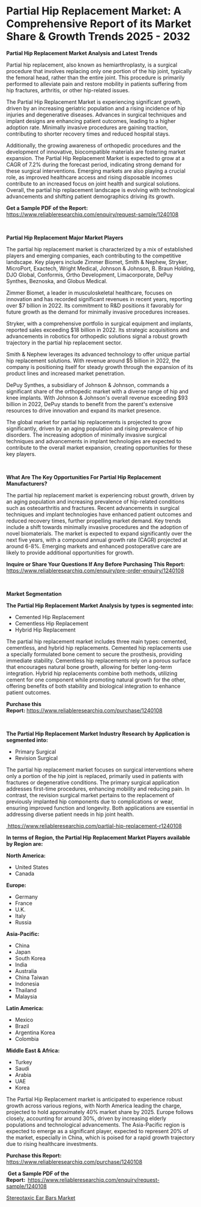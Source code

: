 <p><h1>Partial Hip Replacement Market: A Comprehensive Report of its Market Share & Growth Trends 2025 - 2032</h1></p><p><strong>Partial Hip Replacement Market Analysis and Latest Trends</strong></p>
<p><p>Partial hip replacement, also known as hemiarthroplasty, is a surgical procedure that involves replacing only one portion of the hip joint, typically the femoral head, rather than the entire joint. This procedure is primarily performed to alleviate pain and restore mobility in patients suffering from hip fractures, arthritis, or other hip-related issues. </p><p>The Partial Hip Replacement Market is experiencing significant growth, driven by an increasing geriatric population and a rising incidence of hip injuries and degenerative diseases. Advances in surgical techniques and implant designs are enhancing patient outcomes, leading to a higher adoption rate. Minimally invasive procedures are gaining traction, contributing to shorter recovery times and reduced hospital stays.</p><p>Additionally, the growing awareness of orthopedic procedures and the development of innovative, biocompatible materials are fostering market expansion. The Partial Hip Replacement Market is expected to grow at a CAGR of 7.2% during the forecast period, indicating strong demand for these surgical interventions. Emerging markets are also playing a crucial role, as improved healthcare access and rising disposable incomes contribute to an increased focus on joint health and surgical solutions. Overall, the partial hip replacement landscape is evolving with technological advancements and shifting patient demographics driving its growth.</p></p>
<p><strong>Get a Sample PDF of the Report:&nbsp;</strong> <a href="https://www.reliableresearchiq.com/enquiry/request-sample/1240108?utm_campaign=2238&utm_medium=2&utm_source=Github&utm_content=ia&utm_term=04032025&utm_id=partial-hip-replacement">https://www.reliableresearchiq.com/enquiry/request-sample/1240108</a></p>
<p>&nbsp;</p>
<p><strong>Partial Hip Replacement Major Market Players</strong></p>
<p><p>The partial hip replacement market is characterized by a mix of established players and emerging companies, each contributing to the competitive landscape. Key players include Zimmer Biomet, Smith & Nephew, Stryker, MicroPort, Exactech, Wright Medical, Johnson & Johnson, B. Braun Holding, DJO Global, Conformis, Ortho Development, Limacorporate, DePuy Synthes, Beznoska, and Globus Medical.</p><p>Zimmer Biomet, a leader in musculoskeletal healthcare, focuses on innovation and has recorded significant revenues in recent years, reporting over $7 billion in 2022. Its commitment to R&D positions it favorably for future growth as the demand for minimally invasive procedures increases.</p><p>Stryker, with a comprehensive portfolio in surgical equipment and implants, reported sales exceeding $18 billion in 2022. Its strategic acquisitions and advancements in robotics for orthopedic solutions signal a robust growth trajectory in the partial hip replacement sector.</p><p>Smith & Nephew leverages its advanced technology to offer unique partial hip replacement solutions. With revenue around $5 billion in 2022, the company is positioning itself for steady growth through the expansion of its product lines and increased market penetration.</p><p>DePuy Synthes, a subsidiary of Johnson & Johnson, commands a significant share of the orthopedic market with a diverse range of hip and knee implants. With Johnson & Johnson's overall revenue exceeding $93 billion in 2022, DePuy stands to benefit from the parent's extensive resources to drive innovation and expand its market presence.</p><p>The global market for partial hip replacements is projected to grow significantly, driven by an aging population and rising prevalence of hip disorders. The increasing adoption of minimally invasive surgical techniques and advancements in implant technologies are expected to contribute to the overall market expansion, creating opportunities for these key players.</p></p>
<p>&nbsp;</p>
<p><strong>What Are The Key Opportunities For Partial Hip Replacement Manufacturers?</strong></p>
<p><p>The partial hip replacement market is experiencing robust growth, driven by an aging population and increasing prevalence of hip-related conditions such as osteoarthritis and fractures. Recent advancements in surgical techniques and implant technologies have enhanced patient outcomes and reduced recovery times, further propelling market demand. Key trends include a shift towards minimally invasive procedures and the adoption of novel biomaterials. The market is expected to expand significantly over the next five years, with a compound annual growth rate (CAGR) projected at around 6-8%. Emerging markets and enhanced postoperative care are likely to provide additional opportunities for growth.</p></p>
<p><strong>Inquire or Share Your Questions If Any Before Purchasing This Report:</strong> <a href="https://www.reliableresearchiq.com/enquiry/pre-order-enquiry/1240108?utm_campaign=2238&utm_medium=2&utm_source=Github&utm_content=ia&utm_term=04032025&utm_id=partial-hip-replacement">https://www.reliableresearchiq.com/enquiry/pre-order-enquiry/1240108</a></p>
<p>&nbsp;</p>
<p><strong>Market Segmentation</strong></p>
<p><strong>The Partial Hip Replacement Market Analysis by types is segmented into:</strong></p>
<p><ul><li>Cemented Hip Replacement</li><li>Cementless Hip Replacement</li><li>Hybrid Hip Replacement</li></ul></p>
<p><p>The partial hip replacement market includes three main types: cemented, cementless, and hybrid hip replacements. Cemented hip replacements use a specially formulated bone cement to secure the prosthesis, providing immediate stability. Cementless hip replacements rely on a porous surface that encourages natural bone growth, allowing for better long-term integration. Hybrid hip replacements combine both methods, utilizing cement for one component while promoting natural growth for the other, offering benefits of both stability and biological integration to enhance patient outcomes.</p></p>
<p><strong>Purchase this Report:&nbsp;</strong><a href="https://www.reliableresearchiq.com/purchase/1240108?utm_campaign=2238&utm_medium=2&utm_source=Github&utm_content=ia&utm_term=04032025&utm_id=partial-hip-replacement">https://www.reliableresearchiq.com/purchase/1240108</a></p>
<p>&nbsp;</p>
<p><strong>The Partial Hip Replacement Market Industry Research by Application is segmented into:</strong></p>
<p><ul><li>Primary Surgical</li><li>Revision Surgical</li></ul></p>
<p><p>The partial hip replacement market focuses on surgical interventions where only a portion of the hip joint is replaced, primarily used in patients with fractures or degenerative conditions. The primary surgical application addresses first-time procedures, enhancing mobility and reducing pain. In contrast, the revision surgical market pertains to the replacement of previously implanted hip components due to complications or wear, ensuring improved function and longevity. Both applications are essential in addressing diverse patient needs in hip joint health.</p></p>
<p><a href="https://www.reliableresearchiq.com/partial-hip-replacement-r1240108?utm_campaign=2238&utm_medium=2&utm_source=Github&utm_content=ia&utm_term=04032025&utm_id=partial-hip-replacement">&nbsp;https://www.reliableresearchiq.com/partial-hip-replacement-r1240108</a></p>
<p><strong>In terms of Region, the Partial Hip Replacement Market Players available by Region are:</strong></p>
<p>
    <p> <strong> North America: </strong>
        <ul>
            <li>United States</li>
            <li>Canada</li>
        </ul>
        </p> 
    <p> <strong> Europe: </strong>
        <ul>
            <li>Germany</li>
            <li>France</li>
            <li>U.K.</li>
            <li>Italy</li>
            <li>Russia</li>
        </ul>
        </p> 
    <p> <strong> Asia-Pacific: </strong>
        <ul>
            <li>China</li>
            <li>Japan</li>
            <li>South Korea</li>
            <li>India</li>
            <li>Australia</li>
            <li>China Taiwan</li>
            <li>Indonesia</li>
            <li>Thailand</li>
            <li>Malaysia</li>
        </ul>
        </p> 
    <p> <strong> Latin America: </strong>
        <ul>
            <li>Mexico</li>
            <li>Brazil</li>
            <li>Argentina Korea</li>
            <li>Colombia</li>
        </ul>
        </p> 
    <p> <strong> Middle East & Africa: </strong>
        <ul>
            <li>Turkey</li>
            <li>Saudi</li>
            <li>Arabia</li>
            <li>UAE</li>
            <li>Korea</li>
        </ul>
    </p>
    </p>
<p><p>The Partial Hip Replacement market is anticipated to experience robust growth across various regions, with North America leading the charge, projected to hold approximately 40% market share by 2025. Europe follows closely, accounting for around 30%, driven by increasing elderly populations and technological advancements. The Asia-Pacific region is expected to emerge as a significant player, expected to represent 20% of the market, especially in China, which is poised for a rapid growth trajectory due to rising healthcare investments.</p></p>
<p><strong>Purchase this Report: </strong><a href="https://www.reliableresearchiq.com/purchase/1240108?utm_campaign=2238&utm_medium=2&utm_source=Github&utm_content=ia&utm_term=04032025&utm_id=partial-hip-replacement">https://www.reliableresearchiq.com/purchase/1240108</a></p>
<p>&nbsp;<strong>Get a Sample PDF of the Report:&nbsp;&nbsp;</strong><a href="https://www.reliableresearchiq.com/enquiry/request-sample/1240108?utm_campaign=2238&utm_medium=2&utm_source=Github&utm_content=ia&utm_term=04032025&utm_id=partial-hip-replacement">https://www.reliableresearchiq.com/enquiry/request-sample/1240108</a></p>
<p><strong></strong></p>
<p><p><a href="https://github.com/hgf64gh/Market-Research-Report-List-1/blob/main/stereotaxic-ear-bars-market.md?utm_campaign=2238&utm_medium=2&utm_source=Github&utm_content=ia&utm_term=04032025&utm_id=partial-hip-replacement">Stereotaxic Ear Bars Market</a></p></p>